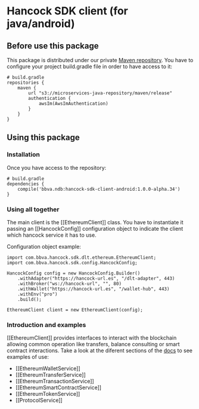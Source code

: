 # Hancock SDK client (for java/android)

## Before use this package
This package is distributed under our private [Maven repository](s3://microservices-java-repository/maven/release).
You have to configure your project build.gradle file in order to have access to it:

```text/plain
# build.gradle
repositories {
    maven {
        url "s3://microservices-java-repository/maven/release"
        authentication {
            awsIm(AwsImAuthentication)
        }
    }
}
```

## Using this package

### Installation

Once you have access to the repository:

```text/plain
# build.gradle
dependencies {
	compile('bbva.ndb:hancock-sdk-client-android:1.0.0-alpha.34')
}
```

### Using all together

The main client is the [[EthereumClient]] class. You have to instantiate it passing an [[HancockConfig]] configuration object
to indicate the client which hancock service it has to use.

Configuration object example:
```text/plain
import com.bbva.hancock.sdk.dlt.ethereum.EthereumClient;
import com.bbva.hancock.sdk.config.HancockConfig;

HancockConfig config = new HancockConfig.Builder()
    .withAdapter("https://hancock-url.es", "/dlt-adapter", 443)
    .withBroker("ws://hancock-url", "", 80)
    .withWallet("https://hancock-url.es", "/wallet-hub", 443)
    .withEnv("pro")
    .build();
    
EthereumClient client = new EthereumClient(config);
```

### Introduction and examples

[[EthereumClient]] provides interfaces to interact with the blockchain 
allowing common operation like transfers, balance consulting or smart contract interactions. Take a look at the diferent sections of the [docs](https://docs.kickstartteam.es/blockchainhub/kst-hancock-sdk-client-android/docs/index.html) to see examples of use:

- [[EthereumWalletService]]
- [[EthereumTransferService]]
- [[EthereumTransactionService]]
- [[EthereumSmartContractService]]
- [[EthereumTokenService]]
- [[ProtocolService]]
